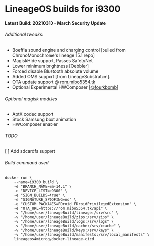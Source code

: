 # LineageOS builds for i9300
#### Latest Build: 20210310 - March Security Update

###### Additional tweaks:
* Boeffla sound engine and charging control [pulled from ChronoMonochrome's lineage 15.1 repo]
* MagiskHide support, Passes SafetyNet
* Lower minimum brightness [Oebbler]
* Forced disable Bluetooth absolute volume 
* Added OMS support [from LineageSubstratum]. 
* OTA update support @ [rom.mibo5354.tk](https://rom.mibo5354.tk/builds/full/)
* Optional Experimental HWComposer [[@fourkbomb](https://forum.xda-developers.com/galaxy-s3/orig-development/experimental-lineageos-14-1-i9300-t3696500)]

###### Optional magisk modules
* AptX codec support
* Stock Samsung boot animation
* HWComposer enabler

###### TODO

[ ] Add sdcardfs support

###### Build command used
```
docker run \
    --name=i9300_build \
    -e "BRANCH_NAME=cm-14.1" \
    -e "DEVICE_LIST=i9300" \
    -e "SIGN_BUILDS=true" \
    -e "SIGNATURE_SPOOFING=no" \
    -e "CUSTOM_PACKAGES=FDroid FDroidPrivilegedExtension" \
    -e "OTA_URL=https://rom.mibo5354.tk/api" \
    -v "/home/user/lineageBuild/lineage:/srv/src" \
    -v "/home/user/lineageBuild/zips:/srv/zips" \
    -v "/home/user/lineageBuild/logs:/srv/logs" \
    -v "/home/user/lineageBuild/cache:/srv/ccache" \
    -v "/home/user/lineageBuild/keys:/srv/keys" \
    -v "/home/user/lineageBuild/manifests:/srv/local_manifests" \
    lineageos4microg/docker-lineage-cicd
```
